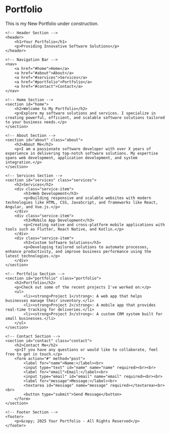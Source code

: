 # Portfolio
This is my New Portfolio under construction.
<!DOCTYPE html>
<html lang="en">
<head>
    <meta charset="UTF-8">
    <meta name="viewport" content="width=device-width, initial-scale=1.0">
    <meta name="description" content="Portfolio showcasing software solutions and development services.">
    <title>Your Portfolio - Software Solutions</title>
    <link rel="stylesheet" href="styles.css"> <!-- External CSS file link -->
</head>
<body>

    <!-- Header Section -->
    <header>
        <h1>Your Portfolio</h1>
        <p>Providing Innovative Software Solutions</p>
    </header>

    <!-- Navigation Bar -->
    <nav>
        <a href="#home">Home</a>
        <a href="#about">About</a>
        <a href="#services">Services</a>
        <a href="#portfolio">Portfolio</a>
        <a href="#contact">Contact</a>
    </nav>

    <!-- Home Section -->
    <section id="home">
        <h2>Welcome to My Portfolio</h2>
        <p>Explore my software solutions and services. I specialize in creating powerful, efficient, and scalable software solutions tailored to your business needs.</p>
    </section>

    <!-- About Section -->
    <section id="about" class="about">
        <h2>About Me</h2>
        <p>I am a passionate software developer with over X years of experience in delivering top-notch software solutions. My expertise spans web development, application development, and system integration.</p>
    </section>

    <!-- Services Section -->
    <section id="services" class="services">
        <h2>Services</h2>
        <div class="service-item">
            <h3>Web Development</h3>
            <p>Building responsive and scalable websites with modern technologies like HTML, CSS, JavaScript, and frameworks like React, Angular, and Vue.js.</p>
        </div>
        <div class="service-item">
            <h3>Mobile App Development</h3>
            <p>Creating native and cross-platform mobile applications with tools such as Flutter, React Native, and Kotlin.</p>
        </div>
        <div class="service-item">
            <h3>Custom Software Solutions</h3>
            <p>Developing tailored solutions to automate processes, enhance productivity, and improve business performance using the latest technologies.</p>
        </div>
    </section>

    <!-- Portfolio Section -->
    <section id="portfolio" class="portfolio">
        <h2>Portfolio</h2>
        <p>Check out some of the recent projects I've worked on:</p>
        <ul>
            <li><strong>Project 1</strong>: A web app that helps businesses manage their inventory.</li>
            <li><strong>Project 2</strong>: A mobile app that provides real-time tracking for deliveries.</li>
            <li><strong>Project 3</strong>: A custom CRM system built for small businesses.</li>
        </ul>
    </section>

    <!-- Contact Section -->
    <section id="contact" class="contact">
        <h2>Contact Me</h2>
        <p>If you have any questions or would like to collaborate, feel free to get in touch.</p>
        <form action="#" method="post">
            <label for="name">Name:</label><br>
            <input type="text" id="name" name="name" required><br><br>
            <label for="email">Email:</label><br>
            <input type="email" id="email" name="email" required><br><br>
            <label for="message">Message:</label><br>
            <textarea id="message" name="message" required></textarea><br><br>
            <button type="submit">Send Message</button>
        </form>
    </section>

    <!-- Footer Section -->
    <footer>
        <p>&copy; 2025 Your Portfolio - All Rights Reserved</p>
    </footer>

</body>
</html>
